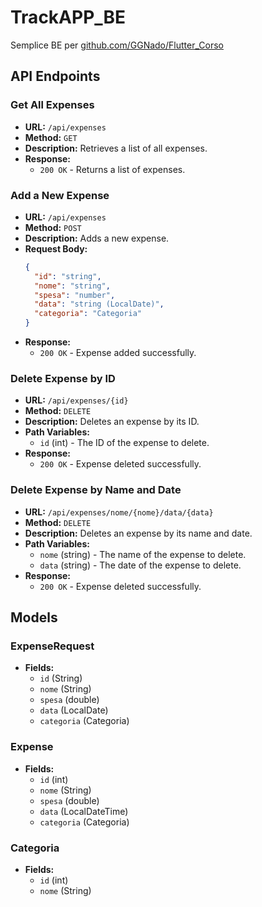 # TrackAPP_BE
Semplice BE per [github.com/GGNado/Flutter_Corso](https://github.com/GGNado/Flutter_Corso/tree/main/3-Flutter-Tracker-APP/track_app)


## API Endpoints

### Get All Expenses
- **URL:** `/api/expenses`
- **Method:** `GET`
- **Description:** Retrieves a list of all expenses.
- **Response:**
  - `200 OK` - Returns a list of expenses.

### Add a New Expense
- **URL:** `/api/expenses`
- **Method:** `POST`
- **Description:** Adds a new expense.
- **Request Body:**
  ```json
  {
    "id": "string",
    "nome": "string",
    "spesa": "number",
    "data": "string (LocalDate)",
    "categoria": "Categoria"
  }
  ```
- **Response:**
    - `200 OK` - Expense added successfully.

### Delete Expense by ID
- **URL:** `/api/expenses/{id}`
- **Method:** `DELETE`
- **Description:** Deletes an expense by its ID.
- **Path Variables:**
    - `id` (int) - The ID of the expense to delete.
- **Response:**
    - `200 OK` - Expense deleted successfully.

### Delete Expense by Name and Date
- **URL:** `/api/expenses/nome/{nome}/data/{data}`
- **Method:** `DELETE`
- **Description:** Deletes an expense by its name and date.
- **Path Variables:**
    - `nome` (string) - The name of the expense to delete.
    - `data` (string) - The date of the expense to delete.
- **Response:**
    - `200 OK` - Expense deleted successfully.

## Models

### ExpenseRequest
- **Fields:**
    - `id` (String)
    - `nome` (String)
    - `spesa` (double)
    - `data` (LocalDate)
    - `categoria` (Categoria)

### Expense
- **Fields:**
    - `id` (int)
    - `nome` (String)
    - `spesa` (double)
    - `data` (LocalDateTime)
    - `categoria` (Categoria)

### Categoria
- **Fields:**
    - `id` (int)
    - `nome` (String)
